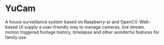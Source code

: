 # YuCam
A house surveillance system based on Raspberry-pi and OpenCV. Web-based UI supply a user-friendly way to manage cameras, live stream, motion triggered footage history, timelapse and other wonderful features for family use.
